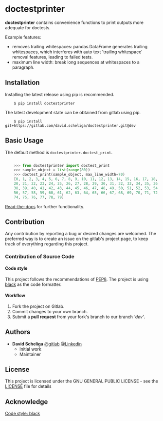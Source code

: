 # doctestprinter

**doctestprinter** contains convenience functions to print outputs more adequate
for doctests.

Example features:

- removes trailing whitespaces: pandas.DataFrame generates trailing whitespaces,
  which interferes with auto text 'trailing whitespace' removal features,
  leading to failed tests.
- maximum line width: break long sequences at whitespaces to a paragraph.

## Installation

Installing the latest release using pip is recommended.

```` shell script
    $ pip install doctestprinter
````

The latest development state can be obtained from gitlab using pip.

```` shell script
    $ pip install git+https://gitlab.com/david.scheliga/doctestprinter.git@dev
````


## Basic Usage

The default method is `doctestprinter.doctest_print`.

```` python

    >>> from doctestprinter import doctest_print
    >>> sample_object = list(range(80))
    >>> doctest_print(sample_object, max_line_width=70)
    [0, 1, 2, 3, 4, 5, 6, 7, 8, 9, 10, 11, 12, 13, 14, 15, 16, 17, 18, 19,
    20, 21, 22, 23, 24, 25, 26, 27, 28, 29, 30, 31, 32, 33, 34, 35, 36, 37,
    38, 39, 40, 41, 42, 43, 44, 45, 46, 47, 48, 49, 50, 51, 52, 53, 54, 55,
    56, 57, 58, 59, 60, 61, 62, 63, 64, 65, 66, 67, 68, 69, 70, 71, 72, 73,
    74, 75, 76, 77, 78, 79]

````

[Read-the-docs](https://doctestprinter.readthedocs.io/en/latest/) for further
 functionality.

## Contribution

Any contribution by reporting a bug or desired changes are welcomed. The preferred 
way is to create an issue on the gitlab's project page, to keep track of everything 
regarding this project.

### Contribution of Source Code
#### Code style
This project follows the recommendations of [PEP8](https://www.python.org/dev/peps/pep-0008/).
The project is using [black](https://github.com/psf/black) as the code formatter.

#### Workflow

1. Fork the project on Gitlab.
2. Commit changes to your own branch.
3. Submit a **pull request** from your fork's branch to our branch *'dev'*.

## Authors

* **David Scheliga** 
    [@gitlab](https://gitlab.com/david.scheliga)
    [@Linkedin](https://www.linkedin.com/in/david-scheliga-576984171/)
    - Initial work
    - Maintainer

## License

This project is licensed under the GNU GENERAL PUBLIC LICENSE - see the
[LICENSE](LICENSE) file for details

## Acknowledge

[Code style: black](https://github.com/psf/black)
